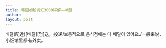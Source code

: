 ```yaml
---
title: 韩语初阶词汇3000详解——배달 
author:
layout: post
---
```

<p>배달(配達)[배달][명]送，投递/보통적으로 음식점에는 다 배달이 있어요./一般来说，小饭馆里都有外卖。</p>
